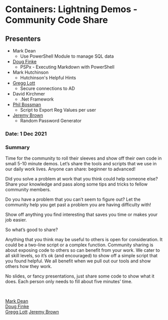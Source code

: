 # Containers: Lightning Demos - Community Code Share

## Presenters

- Mark Dean
  - Use PowerShell Module to manage SQL data
- [Doug Finke](https://twitter.com/dfinke)
  - PSPx - Executing Markdown with PowerShell
- Mark Hutchinson
  - Hutchinson's Helpful Hints
- [Gregg Lott](https://twitter.com/greggZ251)
  - Secure connections to AD
- David Kirchmer
  - .Net Framework
- [Phil Bossman](https://twitter.com/schlauge)
  - Script to Export Reg Values per user
- [Jeremy Brown](https://twitter.com/Banana_Jama)
  - Random Password Generator

### Date: 1 Dec 2021

### Summary

Time for the community to roll their sleeves and show off their own code in small 5-10 minute demos. Let’s share the tools and scripts that we use in our daily work lives. Anyone can share: beginner to advanced!

Did you solve a problem at work that you think could help someone else?
Share your knowledge and pass along some tips and tricks to fellow community members.

Do you have a problem that you can’t seem to figure out?
Let the community help you get past a problem you are having difficulty with!

Show off anything you find interesting that saves you time or makes your job easier.

So what’s good to share?

Anything that you think may be useful to others is open for consideration. It could be a two-line script or a complex function. Community sharing is about exposing code to others so can benefit from your work. We cater to all skill levels, so it’s ok (and encouraged) to show off a simple script that you found helpful. We all benefit when we pull out our tools and show others how they work.

No slides, or fancy presentations, just share some code to show what it does. Each person only needs to fill about five minutes’ time.

&nbsp;
&nbsp;

[Mark Dean](https://github.com/madean1415/Presentations/tree/master/modules/ResourceInventory)  
[Doug Finke](https://github.com/dfinke/PSPx)  
[Gregg Lott](https://github.com/glsc251/RTPSUG)
[Jeremy Brown](https://github.com/BananaJama/PowerShell)  
